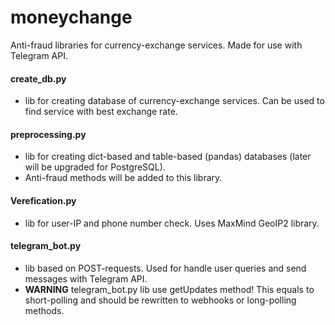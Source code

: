 # moneychange
 Anti-fraud libraries for currency-exchange services.
 Made for use with Telegram API. 
 
 #### create_db.py
  - lib for creating database of currency-exchange services. Can be used to find service with best exchange rate. 
 
 #### preprocessing.py
  - lib for creating dict-based and table-based (pandas) databases (later will be upgraded for PostgreSQL).
  - Anti-fraud methods will be added to this library.  
 
 #### Verefication.py
  - lib for user-IP and phone number check. Uses MaxMind GeoIP2 library.
 
 #### telegram_bot.py
  - lib based on POST-requests. Used for handle user queries and send messages with Telegram API. 
  - **WARNING** telegram_bot.py lib use getUpdates method! This equals to short-polling and should be rewritten to webhooks or long-polling methods.
 
